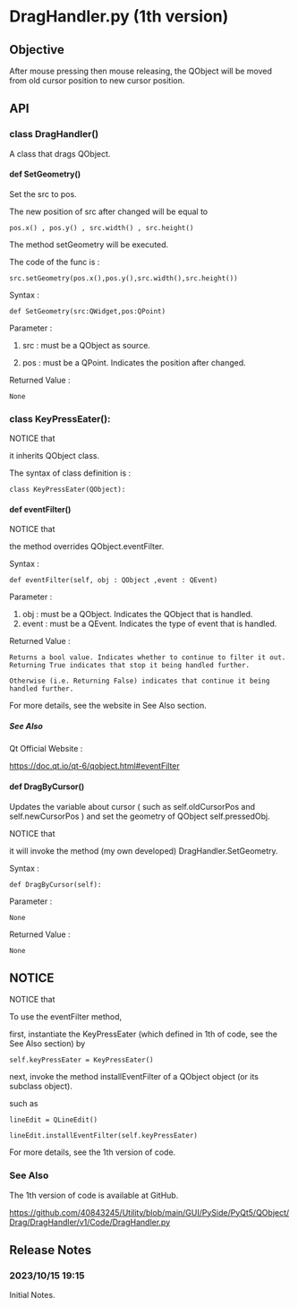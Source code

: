 # DragHandler.py (1th version)
## Objective
After mouse pressing then mouse releasing, the QObject will be moved from old cursor position to new cursor position.
## API
### class DragHandler()

A class that drags QObject.

#### def SetGeometry()

Set the src to pos.

The new position of src after changed will be equal to 

    pos.x() , pos.y() , src.width() , src.height()

The method setGeometry will be executed.

The code of the func is :

    src.setGeometry(pos.x(),pos.y(),src.width(),src.height())
    
Syntax :

    def SetGeometry(src:QWidget,pos:QPoint)

Parameter :

1. src : must be a QObject as source.

2. pos : must be a QPoint. Indicates the position after changed.

Returned Value :

    None

### class KeyPressEater():
NOTICE that 

it inherits QObject class.

The syntax of class definition is :

    class KeyPressEater(QObject):
    
#### def eventFilter()

NOTICE that 

the method overrides QObject.eventFilter.

Syntax :

    def eventFilter(self, obj : QObject ,event : QEvent)

Parameter :

1. obj : must be a QObject. Indicates the QObject that is handled.
2. event : must be a QEvent. Indicates the type of event that is handled.

Returned Value :

    Returns a bool value. Indicates whether to continue to filter it out. Returning True indicates that stop it being handled further. 

    Otherwise (i.e. Returning False) indicates that continue it being handled further.

For more details, see the website in See Also section.

##### See Also

Qt Official Website :

https://doc.qt.io/qt-6/qobject.html#eventFilter

#### def DragByCursor()

Updates the variable about cursor ( such as self.oldCursorPos and self.newCursorPos ) and set the geometry of QObject self.pressedObj.

NOTICE that 

it will invoke the method (my own developed) DragHandler.SetGeometry.

Syntax : 
    
    def DragByCursor(self):

Parameter :

    None

Returned Value :

    None

## NOTICE 
NOTICE that

To use the eventFilter method, 

first, instantiate the KeyPressEater (which defined in 1th of code, see the See Also section) by 

    self.keyPressEater = KeyPressEater()

next, invoke the method installEventFilter of a QObject object (or its subclass object).

such as 

    lineEdit = QLineEdit()
    
    lineEdit.installEventFilter(self.keyPressEater)

For more details, see the 1th version of code. 

### See Also

The 1th version of code is available at GitHub.

https://github.com/40843245/Utility/blob/main/GUI/PySide/PyQt5/QObject/Drag/DragHandler/v1/Code/DragHandler.py

## Release Notes
### 2023/10/15 19:15
Initial Notes.
